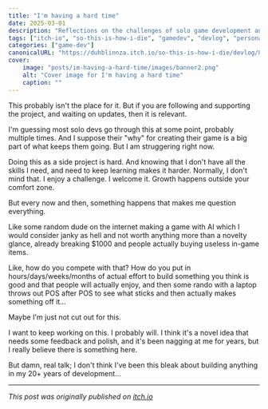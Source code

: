 ```yaml
---
title: "I'm having a hard time"
date: 2025-03-01
description: "Reflections on the challenges of solo game development and staying motivated"
tags: ["itch-io", "so-this-is-how-i-die", "gamedev", "devlog", "personal"]
categories: ["game-dev"]
canonicalURL: "https://duhblinnza.itch.io/so-this-is-how-i-die/devlog/895689/im-having-a-hard-time"
cover:
    image: "posts/im-having-a-hard-time/images/banner2.png"
    alt: "Cover image for I'm having a hard time"
    caption: ""
---
```


This probably isn't the place for it. But if you are following and supporting the project, and waiting on updates, then it is relevant.

I'm guessing most solo devs go through this at some point, probably multiple times. And I suppose their "why" for creating their game is a big part of what keeps them going. But I am struggering right now.

Doing this as a side project is hard. And knowing that I don't have all the skills I need, and need to keep learning makes it harder. Normally, I don't mind that. I enjoy a challenge. I welcome it. Growth happens outside your comfort zone.

But every now and then, something happens that makes me question everything.

Like some random dude on the internet making a game with AI which I would consider janky as hell and not worth anything more than a novelty glance, already breaking $1000 and people actually buying useless in-game items.

Like, how do you compete with that? How do you put in hours/days/weeks/months of actual effort to build something you think is good and that people will actually enjoy, and then some rando with a laptop throws out POS after POS to see what sticks and then actually makes something off it…

Maybe I'm just not cut out for this.

I want to keep working on this. I probably will. I think it's a novel idea that needs some feedback and polish, and it's been nagging at me for years, but I really believe there is something here.

But damn, real talk; I don't think I've been this bleak about building anything in my 20+ years of development…

---
*This post was originally published on [itch.io](https://duhblinnza.itch.io/so-this-is-how-i-die/devlog/895689/im-having-a-hard-time)*
